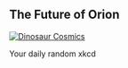 ## The Future of Orion
[![Dinosaur Cosmics](https://imgs.xkcd.com/comics/the_future_of_orion.png)](https://xkcd.com/3012/ "Dinosaur Cosmics")

Your daily random xkcd
